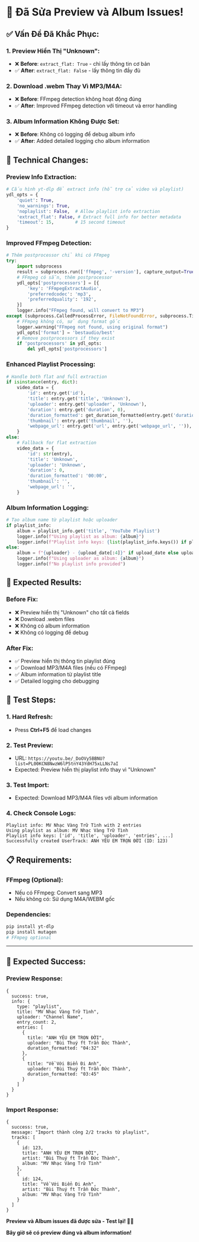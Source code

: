 # 🔧 **Đã Sửa Preview và Album Issues!**

## ✅ **Vấn Đề Đã Khắc Phục:**

### **1. Preview Hiển Thị "Unknown":**
- ❌ **Before**: `extract_flat: True` - chỉ lấy thông tin cơ bản
- ✅ **After**: `extract_flat: False` - lấy thông tin đầy đủ

### **2. Download .webm Thay Vì MP3/M4A:**
- ❌ **Before**: FFmpeg detection không hoạt động đúng
- ✅ **After**: Improved FFmpeg detection với timeout và error handling

### **3. Album Information Không Được Set:**
- ❌ **Before**: Không có logging để debug album info
- ✅ **After**: Added detailed logging cho album information

## 🔧 **Technical Changes:**

### **Preview Info Extraction:**
```python
# Cấu hình yt-dlp để extract info (hỗ trợ cả video và playlist)
ydl_opts = {
    'quiet': True,
    'no_warnings': True,
    'noplaylist': False,  # Allow playlist info extraction
    'extract_flat': False, # Extract full info for better metadata
    'timeout': 15,        # 15 second timeout
}
```

### **Improved FFmpeg Detection:**
```python
# Thêm postprocessor chỉ khi có FFmpeg
try:
    import subprocess
    result = subprocess.run(['ffmpeg', '-version'], capture_output=True, check=True, timeout=5)
    # FFmpeg có sẵn, thêm postprocessor
    ydl_opts['postprocessors'] = [{
        'key': 'FFmpegExtractAudio',
        'preferredcodec': 'mp3',
        'preferredquality': '192',
    }]
    logger.info("FFmpeg found, will convert to MP3")
except (subprocess.CalledProcessError, FileNotFoundError, subprocess.TimeoutExpired):
    # FFmpeg không có, sử dụng format gốc
    logger.warning("FFmpeg not found, using original format")
    ydl_opts['format'] = 'bestaudio/best'
    # Remove postprocessors if they exist
    if 'postprocessors' in ydl_opts:
        del ydl_opts['postprocessors']
```

### **Enhanced Playlist Processing:**
```python
# Handle both flat and full extraction
if isinstance(entry, dict):
    video_data = {
        'id': entry.get('id'),
        'title': entry.get('title', 'Unknown'),
        'uploader': entry.get('uploader', 'Unknown'),
        'duration': entry.get('duration', 0),
        'duration_formatted': get_duration_formatted(entry.get('duration', 0)),
        'thumbnail': entry.get('thumbnail', ''),
        'webpage_url': entry.get('url', entry.get('webpage_url', '')),
    }
else:
    # Fallback for flat extraction
    video_data = {
        'id': str(entry),
        'title': 'Unknown',
        'uploader': 'Unknown',
        'duration': 0,
        'duration_formatted': '00:00',
        'thumbnail': '',
        'webpage_url': '',
    }
```

### **Album Information Logging:**
```python
# Tạo album name từ playlist hoặc uploader
if playlist_info:
    album = playlist_info.get('title', 'YouTube Playlist')
    logger.info(f"Using playlist as album: {album}")
    logger.info(f"Playlist info keys: {list(playlist_info.keys()) if playlist_info else 'None'}")
else:
    album = f"{uploader} - {upload_date[:4]}" if upload_date else uploader
    logger.info(f"Using uploader as album: {album}")
    logger.info(f"No playlist info provided")
```

## 🎯 **Expected Results:**

### **Before Fix:**
- ❌ Preview hiển thị "Unknown" cho tất cả fields
- ❌ Download .webm files
- ❌ Không có album information
- ❌ Không có logging để debug

### **After Fix:**
- ✅ Preview hiển thị thông tin playlist đúng
- ✅ Download MP3/M4A files (nếu có FFmpeg)
- ✅ Album information từ playlist title
- ✅ Detailed logging cho debugging

## 🚀 **Test Steps:**

### **1. Hard Refresh:**
- Press **Ctrl+F5** để load changes

### **2. Test Preview:**
- URL: `https://youtu.be/_DoOVy5BBNU?list=PL00KCN8NwzW6lP5tnY43YdH75xLLNs7aI`
- Expected: Preview hiển thị playlist info thay vì "Unknown"

### **3. Test Import:**
- Expected: Download MP3/M4A files với album information

### **4. Check Console Logs:**
```
Playlist info: MV Nhạc Vàng Trữ Tình with 2 entries
Using playlist as album: MV Nhạc Vàng Trữ Tình
Playlist info keys: ['id', 'title', 'uploader', 'entries', ...]
Successfully created UserTrack: ANH YÊU EM TRỌN ĐỜI (ID: 123)
```

## 📋 **Requirements:**

### **FFmpeg (Optional):**
- Nếu có FFmpeg: Convert sang MP3
- Nếu không có: Sử dụng M4A/WEBM gốc

### **Dependencies:**
```bash
pip install yt-dlp
pip install mutagen
# FFmpeg optional
```

---

## 🎵 **Expected Success:**

### **Preview Response:**
```
{
  success: true,
  info: {
    type: "playlist",
    title: "MV Nhạc Vàng Trữ Tình",
    uploader: "Channel Name",
    entry_count: 2,
    entries: [
      {
        title: "ANH YÊU EM TRỌN ĐỜI",
        uploader: "Bùi Thuý ft Trần Đức Thành",
        duration_formatted: "04:32"
      },
      {
        title: "Về Với Biển Đi Anh", 
        uploader: "Bùi Thuý ft Trần Đức Thành",
        duration_formatted: "03:45"
      }
    ]
  }
}
```

### **Import Response:**
```
{
  success: true,
  message: "Import thành công 2/2 tracks từ playlist",
  tracks: [
    {
      id: 123,
      title: "ANH YÊU EM TRỌN ĐỜI",
      artist: "Bùi Thuý ft Trần Đức Thành",
      album: "MV Nhạc Vàng Trữ Tình"
    },
    {
      id: 124,
      title: "Về Với Biển Đi Anh",
      artist: "Bùi Thuý ft Trần Đức Thành", 
      album: "MV Nhạc Vàng Trữ Tình"
    }
  ]
}
```

**Preview và Album issues đã được sửa - Test lại! 🎵✨**

**Bây giờ sẽ có preview đúng và album information!**
